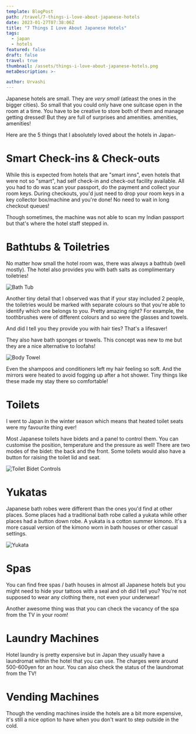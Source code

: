 ```yaml
---
template: BlogPost
path: /travel/7-things-i-love-about-japanese-hotels
date: 2023-01-27T07:38:06Z
title: "7 Things I Love About Japanese Hotels"
tags:
  - japan
  - hotels
featured: false
draft: false
travel: true
thumbnail: /assets/things-i-love-about-japanese-hotels.png
metaDescription: >-

author: Urvashi
---
```


Japanese hotels are small.
They are _very small_ (atleast the ones in the bigger cities).
So small that you could only have one suitcase open in the room at a time.
You have to be creative to store both of them and manage getting dressed!
But they are full of surprises and amenities. amenities, amenities!

Here are the 5 things that I absolutely loved about the hotels in Japan-

# Smart Check-ins & Check-outs

While this is expected from hotels that are "smart inns", even hotels that were not so "smart", had self check-in and check-out facility available.
All you had to do was scan your passport, do the payment and collect your room keys.
During checkouts, you'd just need to drop your room keys in a key collector box/machine and you're done!
No need to wait in long checkout queues!

Though sometimes, the machine was not able to scan my Indian passport but that's where the hotel staff stepped in.

# Bathtubs & Toiletries

No matter how small the hotel room was, there was always a bathtub (well mostly).
The hotel also provides you with bath salts as complimentary toiletries!

![Bath Tub](/assets/japan-hotel-bathtub.jpeg)

Another tiny detail that I observed was that if your stay included 2 people, the toiletries would be marked with separate colours so that you're able to identify which one belongs to you.
Pretty amazing right?
For example, the toothbrushes were of different colours and so were the glasses and towels.

And did I tell you they provide you with hair ties?
That's a lifesaver!

They also have bath sponges or towels.
This concept was new to me but they are a nice alternative to loofahs!

![Body Towel](/assets/japan-hotel-body-towel.jpeg)

Even the shampoos and conditioners left my hair feeling so soft.
And the mirrors were heated to avoid fogging up after a hot shower.
Tiny things like these made my stay there so comfortable!

# Toilets

I went to Japan in the winter season which means that heated toilet seats were my favourite thing ever!

Most Japanese toilets have bidets and a panel to control them.
You can customise the position, temperature and the pressure as well!
There are two modes of the bidet: the back and the front.
Some toilets would also have a button for raising the toilet lid and seat.

![Toilet Bidet Controls](/assets/japanese-hotel-toilet.jpeg)

# Yukatas

Japanese bath robes were different than the ones you'd find at other places.
Some places had a traditional bath robe called a yukata while other places had a button down robe.
A yukata is a cotton summer kimono.
It's a more casual version of the kimono worn in bath houses or other casual settings.

![Yukata](/assets/japan-hotel-yukata.png)

# Spas

You can find free spas / bath houses in almost all Japanese hotels but you might need to hide your tattoos with a seal and oh did I tell you? You're not supposed to wear any clothing there, not even your underwear!

Another awesome thing was that you can check the vacancy of the spa from the TV in your room!

# Laundry Machines

Hotel laundry is pretty expensive but in Japan they usually have a laundromat within the hotel that you can use.
The charges were around 500-600yen for an hour.
You can also check the status of the laundromat from the TV!

# Vending Machines

Though the vending machines inside the hotels are a bit more expensive, it's still a nice option to have when you don't want to step outside in the cold.
